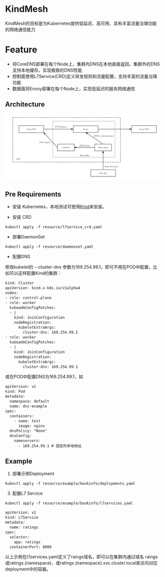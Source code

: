 # KindMesh

KindMesh的目标是为Kubernetes提供低延迟、高可用、具有丰富流量治理功能的网络通信能力

# Feature

- 将CoreDNS部署在每个Node上，集群内DNS在本地直接返回，集群外的DNS支持本地缓存，实现极致的DNS性能
- 控制面使用L7Service(CRD)定义转发规则和流量配置，支持丰富的流量治理功能
- 数据面将Envoy部署在每个Node上，实现低延迟的服务网络通信

## Architecture

![alt text](doc/arch1.png "Title")

## Pre Requirements

- 安装 Kubernetes，本地测试可使用[Kind](https://kind.sigs.k8s.io/)来安装。


- 安装 CRD
```
kubectl apply -f resource/l7service_crd.yaml
```
- 部署DaemonSet
```
kubectl apply -f resource/daemonset.yaml
```
- 配置DNS

修改kubelet的 --cluster-dns 参数为169.254.99.1，即可不用在POD中配置，比如可以这样配置Kind的集群：
```
kind: Cluster
apiVersion: kind.x-k8s.io/v1alpha4
nodes:
- role: control-plane
- role: worker
  kubeadmConfigPatches:
  - |
    kind: JoinConfiguration
    nodeRegistration:
      kubeletExtraArgs:
        cluster-dns: 169.254.99.1
- role: worker
  kubeadmConfigPatches:
  - |
    kind: JoinConfiguration
    nodeRegistration:
      kubeletExtraArgs:
        cluster-dns: 169.254.99.1
```

或在POD中配置DNS为169.254.99.1，如
```
apiVersion: v1
kind: Pod
metadata:
  namespace: default
  name: dns-example
spec:
  containers:
    - name: test
      image: nginx
  dnsPolicy: "None"
  dnsConfig:
    nameservers:
      - 169.254.99.1 # 固定的本地地址
```


## Example

1. 部署示例Deployment
```
kubectl apply -f resource/example/bookinfo/deployments.yaml
```

3. 配置L7 Service

```
kubectl apply -f resource/example/bookinfo/l7services.yaml
```

```
apiVersion: v1
kind: L7Service
metadata:
  name: ratings
spec:
  selector:
    app: ratings
  containerPort: 8080
```
以上示例在l7services.yaml定义了raings域名，即可以在集群内通过域名 raings或ratings.(namespace)，或ratings.(namespace).svc.cluster.local来访问对应deployment中的容器。
